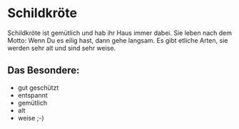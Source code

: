 # Schildkröte

Schildkröte ist gemütlich und hab ihr Haus immer dabei. Sie leben nach dem Motto: Wenn Du es eilig hast, dann gehe langsam.
Es gibt etliche Arten, sie werden sehr alt und sind sehr weise.

## Das Besondere:

* gut geschützt
* entspannt
* gemütlich
* alt
* weise ;-)
